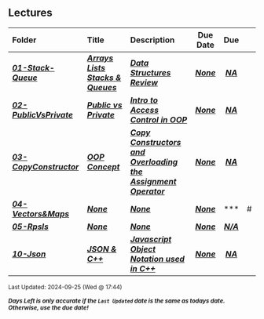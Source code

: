 ## Lectures

| Folder | Title | Description | Due Date | Due |  |
|:------|:------|:------|:-----:|:-----:|-----|
| ***<a href="https://github.com/rugbyprof/2143-Object-Oriented-Programming/tree/master/Lectures/01-Stack-Queue">01-Stack-Queue</a>*** | ***<a href="https://github.com/rugbyprof/2143-Object-Oriented-Programming/tree/master/Lectures/01-Stack-Queue"> Arrays Lists Stacks & Queues </a>*** | ***<a href="https://github.com/rugbyprof/2143-Object-Oriented-Programming/tree/master/Lectures/01-Stack-Queue"> Data Structures Review</a>*** | ***<a href="https://github.com/rugbyprof/2143-Object-Oriented-Programming/tree/master/Lectures/01-Stack-Queue">None</a>*** | ***<a href="https://github.com/rugbyprof/2143-Object-Oriented-Programming/tree/master/Lectures/01-Stack-Queue"> NA</a>*** |  |
| ***<a href="https://github.com/rugbyprof/2143-Object-Oriented-Programming/tree/master/Lectures/02-PublicVsPrivate">02-PublicVsPrivate</a>*** | ***<a href="https://github.com/rugbyprof/2143-Object-Oriented-Programming/tree/master/Lectures/02-PublicVsPrivate"> Public vs Private </a>*** | ***<a href="https://github.com/rugbyprof/2143-Object-Oriented-Programming/tree/master/Lectures/02-PublicVsPrivate"> Intro to Access Control in OOP</a>*** | ***<a href="https://github.com/rugbyprof/2143-Object-Oriented-Programming/tree/master/Lectures/02-PublicVsPrivate">None</a>*** | ***<a href="https://github.com/rugbyprof/2143-Object-Oriented-Programming/tree/master/Lectures/02-PublicVsPrivate"> NA</a>*** |  |
| ***<a href="https://github.com/rugbyprof/2143-Object-Oriented-Programming/tree/master/Lectures/03-CopyConstructor">03-CopyConstructor</a>*** | ***<a href="https://github.com/rugbyprof/2143-Object-Oriented-Programming/tree/master/Lectures/03-CopyConstructor"> OOP Concept </a>*** | ***<a href="https://github.com/rugbyprof/2143-Object-Oriented-Programming/tree/master/Lectures/03-CopyConstructor"> Copy Constructors and Overloading the Assignment Operator</a>*** | ***<a href="https://github.com/rugbyprof/2143-Object-Oriented-Programming/tree/master/Lectures/03-CopyConstructor">None</a>*** | ***<a href="https://github.com/rugbyprof/2143-Object-Oriented-Programming/tree/master/Lectures/03-CopyConstructor"> NA</a>*** |  |
| ***<a href="https://github.com/rugbyprof/2143-Object-Oriented-Programming/tree/master/Lectures/04-Vectors&Maps">04-Vectors&Maps</a>*** | ***<a href="https://github.com/rugbyprof/2143-Object-Oriented-Programming/tree/master/Lectures/04-Vectors&Maps">None</a>*** | ***<a href="https://github.com/rugbyprof/2143-Object-Oriented-Programming/tree/master/Lectures/04-Vectors&Maps">None</a>*** | ***<a href="https://github.com/rugbyprof/2143-Object-Oriented-Programming/tree/master/Lectures/04-Vectors&Maps">None</a>*** | ***<a href="https://github.com/rugbyprof/2143-Object-Oriented-Programming/tree/master/Lectures/04-Vectors&Maps">|  #  | Name                             | Description                                       |</a>*** |  |
| ***<a href="https://github.com/rugbyprof/2143-Object-Oriented-Programming/tree/master/Lectures/05-Rpsls">05-Rpsls</a>*** | ***<a href="https://github.com/rugbyprof/2143-Object-Oriented-Programming/tree/master/Lectures/05-Rpsls">None</a>*** | ***<a href="https://github.com/rugbyprof/2143-Object-Oriented-Programming/tree/master/Lectures/05-Rpsls">None</a>*** | ***<a href="https://github.com/rugbyprof/2143-Object-Oriented-Programming/tree/master/Lectures/05-Rpsls">None</a>*** | ***<a href="https://github.com/rugbyprof/2143-Object-Oriented-Programming/tree/master/Lectures/05-Rpsls">N/A</a>*** |  |
| ***<a href="https://github.com/rugbyprof/2143-Object-Oriented-Programming/tree/master/Lectures/10-Json">10-Json</a>*** | ***<a href="https://github.com/rugbyprof/2143-Object-Oriented-Programming/tree/master/Lectures/10-Json"> JSON & C++ </a>*** | ***<a href="https://github.com/rugbyprof/2143-Object-Oriented-Programming/tree/master/Lectures/10-Json"> Javascript Object Notation used in C++</a>*** | ***<a href="https://github.com/rugbyprof/2143-Object-Oriented-Programming/tree/master/Lectures/10-Json">None</a>*** | ***<a href="https://github.com/rugbyprof/2143-Object-Oriented-Programming/tree/master/Lectures/10-Json"> NA</a>*** |  |

<sup>Last Updated: 2024-09-25 (Wed @ 17:44)</sup> 

<sup>***Days Left is only accurate if the `Last Updated` date is the same as todays date. Otherwise, use the due date!***</sup> 